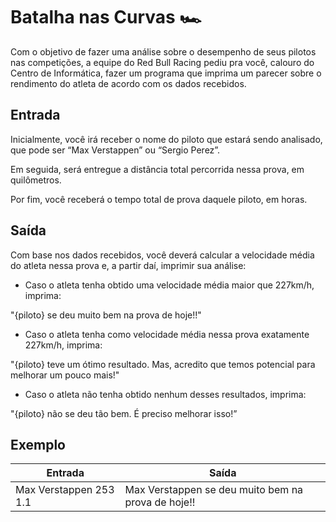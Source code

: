 # Batalha nas Curvas 🏎️

Com o objetivo de fazer uma análise sobre o desempenho de seus pilotos nas competições, a equipe do Red Bull Racing pediu pra você, calouro do Centro de Informática, fazer um programa que imprima um parecer sobre o rendimento do atleta de acordo com os dados recebidos.

## Entrada

Inicialmente, você irá receber o nome do piloto que estará sendo analisado, que pode ser “Max Verstappen” ou “Sergio Perez”.

Em seguida, será entregue a distância total percorrida nessa prova, em quilômetros.

Por fim, você receberá o tempo total de prova daquele piloto, em horas.

## Saída

Com base nos dados recebidos, você deverá calcular a velocidade média do atleta nessa prova e, a partir daí, imprimir sua análise:

- Caso o atleta tenha obtido uma velocidade média maior que 227km/h, imprima:

"{piloto} se deu muito bem na prova de hoje!!"

- Caso o atleta tenha como velocidade média nessa prova exatamente 227km/h, imprima:

"{piloto} teve um ótimo resultado. Mas, acredito que temos potencial para melhorar um pouco mais!"

- Caso o atleta não tenha obtido nenhum desses resultados, imprima:

"{piloto} não se deu tão bem. É preciso melhorar isso!”

## Exemplo

| Entrada                | Saída                                              |
| ---------------------- | -------------------------------------------------- |
| Max Verstappen 253 1.1 | Max Verstappen se deu muito bem na prova de hoje!! |
